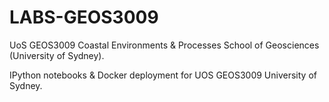 # LABS-GEOS3009
UoS GEOS3009 Coastal Environments &amp; Processes School of Geosciences (University of Sydney).

IPython notebooks &amp; Docker deployment for UOS GEOS3009 University of Sydney.
